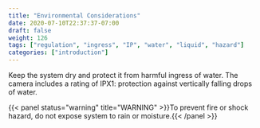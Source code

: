 ```yaml
---
title: "Environmental Considerations"
date: 2020-07-10T22:37:37-07:00
draft: false
weight: 126
tags: ["regulation", "ingress", "IP", "water", "liquid", "hazard"]
categories: ["introduction"]
---
```


Keep the system dry and protect it from harmful ingress of water. The camera includes a rating of IPX1: protection against vertically falling drops of water.

{{< panel status="warning" title="WARNING" >}}To prevent fire or shock hazard, do not expose system to rain or moisture.{{< /panel >}}
